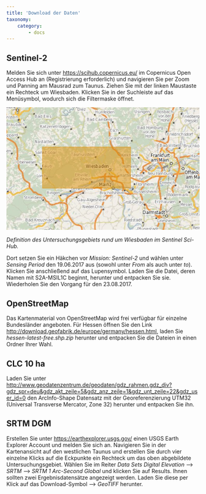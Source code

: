 ```yaml
---
title: 'Download der Daten'
taxonomy:
    category:
        - docs
---
```


## Sentinel-2

Melden Sie sich unter https://scihub.copernicus.eu/ im Copernicus Open Access Hub an (Registrierung erforderlich) und navigieren Sie per Zoom und Panning am Mausrad zum Taunus. Ziehen Sie mit der linken Maustaste ein Rechteck um Wiesbaden. Klicken Sie in der Suchleiste auf das Menüsymbol, wodurch sich die Filtermaske öffnet.

![AOI_SciHub](/pages/09.Geovisualisierung/AOI_SciHub.png)

*Definition des Untersuchungsgebiets rund um Wiesbaden im Sentinel Sci-Hub.*

Dort setzen Sie ein Häkchen vor *Mission: Sentinel-2* und wählen unter *Sensing Period* den 19.06.2017 aus (sowohl unter *From* als auch unter *to*). Klicken Sie anschließend auf das Lupensymbol. Laden Sie die Datei, deren Namen mit S2A-MSIL1C beginnt, herunter und entpacken Sie sie. Wiederholen Sie den Vorgang für den 23.08.2017. 

## OpenStreetMap
Das Kartenmaterial von OpenStreetMap wird frei verfügbar für einzelne Bundesländer angeboten. Für Hessen öffnen Sie den Link http://download.geofabrik.de/europe/germany/hessen.html, laden Sie *hessen-latest-free.shp.zip* herunter und entpacken Sie die Dateien in einen Ordner Ihrer Wahl. 

## CLC 10 ha
Laden Sie unter 
http://www.geodatenzentrum.de/geodaten/gdz_rahmen.gdz_div?gdz_spr=deu&gdz_akt_zeile=5&gdz_anz_zeile=1&gdz_unt_zeile=22&gdz_user_id=0 den ArcInfo-Shape Datensatz mit der Georeferenzierung UTM32 (Universal Transverse Mercator, Zone 32) herunter und entpacken Sie ihn.

## SRTM DGM
Erstellen Sie unter https://earthexplorer.usgs.gov/ einen USGS Earth Explorer Account und melden Sie sich an. Navigieren Sie in der Kartenansicht auf den westlichen Taunus und erstellen Sie durch vier einzelne Klicks auf die Eckpunkte ein Rechteck um das oben abgebildete Untersuchungsgebiet. Wählen Sie im Reiter *Data Sets Digital Elevation* --> *SRTM* --> *SRTM 1 Arc-Second Global* und klicken Sie auf Results. Ihnen sollten zwei Ergebnisdatensätze angezeigt werden. Laden Sie diese per Klick auf das Download-Symbol --> *GeoTIFF* herunter. 
